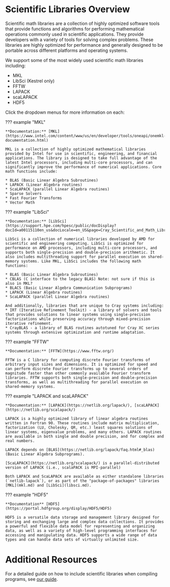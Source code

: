 # Scientific Libraries Overview

Scientific math libraries are a collection of highly optimized software tools that provide functions and algorithms for performing mathematical operations commonly used in scientific applications. They provide developers with a variety of tools for solving complex problems. These libraries are highly optimized for performance and generally designed to be portable across different platforms and operating systems. 

We support some of the most widely used scientific math libraries including:

* MKL 
* LibSci (Kestrel only)
* FFTW 
* LAPACK
* scaLAPACK
* HDF5 

Click the dropdown menus for more information on each:

??? example "MKL"
	
	**Documentation:** [MKL](https://www.intel.com/content/www/us/en/developer/tools/oneapi/onemkl-documentation.html)

	MKL is a collection of highly optimized mathematical libraries provided by Intel for use in scientific, engineering, and financial applications. The library is designed to take full advantage of the latest Intel processors, including multi-core processors, and can significantly improve the performance of numerical applications. Core math functions include: 
	
	* BLAS (Basic Linear Algebra Subroutines) 
	* LAPACK (Linear Algebra routines) 
	* ScaLAPACK (parallel Linear Algebra routines) 
	* Sparse Solvers 
	* Fast Fourier Transforms 
	* Vector Math 

??? example "LibSci"

	**Documentation:** [LibSci](https://support.hpe.com/hpesc/public/docDisplay?docId=a00115110en_us&docLocale=en_US&page=Cray_Scientific_and_Math_Libraries_CSML_.html)

	LibSci is a collection of numerical libraries developed by AMD for scientific and engineering computing. LibSci is optimized for performance on AMD processors, including multi-core processors, and supports both single-precision and double-precision arithmetic. It also includes multithreading support for parallel execution on shared-memory systems. Like MKL, LibSci includes the following math functions: 
	
	* BLAS (Basic Linear Algebra Subroutines) 
	* CBLAS (C interface to the legacy BLAS) Note: not sure if this is also in MKL? 
	* BLACS (Basic Linear Algebra Communication Subprograms) 
	* LAPACK (Linear Algebra routines) 
	* ScaLAPACK (parallel Linear Algebra routines) 
	
	And additionally, libraries that are unique to Cray systems including: 
	* IRT (Iterative Refinement Toolkit) - a library of solvers and tools that provides solutions to linear systems using single-precision factorizations while preserving accuracy through mixed-precision iterative refinement. 
	* CrayBLAS - a library of BLAS routines autotuned for Cray XC series systems through extensive optimization and runtime adaptation.  

??? example "FFTW"

	**Documentation:** [FFTW](https://www.fftw.org/)

	FFTW is a C library for computing discrete Fourier transforms of arbitrary input sizes and dimensions. It is optimized for speed and can perform discrete Fourier transforms up to several orders of magnitude faster than other commonly available Fourier transform libraries. FFTW supports both single-precision and double-precision transforms, as well as multithreading for parallel execution on shared-memory systems.


??? example "LAPACK and scaLAPACK"

	**Documentation:** [LAPACK](https://netlib.org/lapack/), [scaLAPACK](https://netlib.org/scalapack/)
	
	LAPACK is a highly optimized library of linear algebra routines written in Fortran 90. These routines include matrix multiplication, factorization (LU, Cholesky, QR, etc.) least squares solutions of linear systems, eigenvalue problems, and many others. LAPACK routines are available in both single and double precision, and for complex and real numbers.
	
	LAPACK depends on [BLAS](https://netlib.org/lapack/faq.html#_blas) (Basic Linear Algebra Subprograms).
	
	[ScaLAPACK](https://netlib.org/scalapack/) is a parallel-distributed version of LAPACK (i.e., scalaPACK is MPI-parallel)
	
	Both LAPACK and ScaLAPACK are available as either standalone libraries (`netlib-lapack`), or as part of the "package-of-packages" libraries [MKL](mkl.md) and [LibSci](libsci.md).

??? example "HDF5"

	**Documentation** [HDF5](https://portal.hdfgroup.org/display/HDF5/HDF5)

	HDF5 is a versatile data storage and management library designed for storing and exchanging large and complex data collections. It provides a powerful and flexible data model for representing and organizing data, as well as a variety of high-level programming interfaces for accessing and manipulating data. HDF5 supports a wide range of data types and can handle data sets of virtually unlimited size.

# Additional Resources

For a detailed guide on how to include scientific libraries when compiling programs, see [our guide](deepdive.md).
